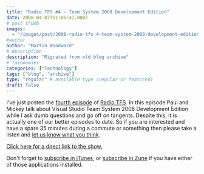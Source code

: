 ```yaml
---
title: "Radio TFS #4 - Team System 2008 Development Edition"
date: 2008-04-07T11:06:47.000Z
# post thumb
images:
  - "/images/post/2008-radio-tfs-4-team-system-2008-development-edition.jpg"
#author
author: "Martin Woodward"
# description
description: "Migrated from old blog archive"
# Taxonomies
categories: ["Technology"]
tags: ["blog", "archive"]
type: "regular" # available type (regular or featured)
draft: false
---
```


I've just posted the [fourth episode](http://www.radiotfs.com/2008/04/01/RadioTFS04VisualStudioTeamSystem2008DevelopmentEdition.aspx) of [Radio TFS](http://www.radiotfs.com/).  In this episode Paul and Mickey talk about Visual Studio Team System 2008 Development Edition while I ask dumb questions and go off on tangents.  Despite this, it is actually one of our better episodes to date.  So if you are interested and have a spare 35 minutes during a commute or something then please take a listen and [let us know what you think](mailto:radiotfs@gmail.com). 

[Click here for a direct link to the show.](http://feeds.feedburner.com/~r/radiotfs/~5/265545848/radiotfs_004.mp3) 

Don't forget to [subscribe in iTunes](http://phobos.apple.com/WebObjects/MZStore.woa/wa/viewPodcast?id=274094361), or [subscribe in Zune](zune://subscribe/?Radio%20TFS=http://feeds.feedburner.com/radiotfs) if you have either of those applications installed.